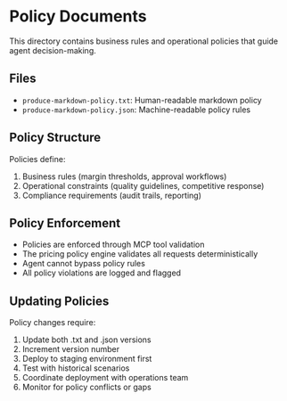 # Policy Documents

This directory contains business rules and operational policies that guide agent decision-making.

## Files

- `produce-markdown-policy.txt`: Human-readable markdown policy
- `produce-markdown-policy.json`: Machine-readable policy rules

## Policy Structure

Policies define:
1. Business rules (margin thresholds, approval workflows)
2. Operational constraints (quality guidelines, competitive response)
3. Compliance requirements (audit trails, reporting)

## Policy Enforcement

- Policies are enforced through MCP tool validation
- The pricing policy engine validates all requests deterministically
- Agent cannot bypass policy rules
- All policy violations are logged and flagged

## Updating Policies

Policy changes require:
1. Update both .txt and .json versions
2. Increment version number
3. Deploy to staging environment first
4. Test with historical scenarios
5. Coordinate deployment with operations team
6. Monitor for policy conflicts or gaps
